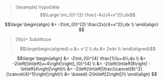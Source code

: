 > [!example] Vypočtěte
> $$\Large \int_{0}^{2} \frac{-4x}{4+x^2}\;dx$$

$$\large
\begin{align}
	&= -2\int_{0}^{2} \frac{2x}{4+x^2}\;dx \\
\end{align}
$$

> [!tip]+ Substituce
>
>$$\large\begin{aligned}
u &= x^2 \\
du &= 2xdx \\
>\end{aligned}$$

$$\large
\begin{align}
	&= -2\int_{0}^{4} \frac{1}{u+4}\;du \\
	&= -2\left[\ln\left|u+4\right|\right]_{0}^{4} \\
	&= -2\left(\ln\left|8\right| - \ln\left|4\right|\right)\\
	&= -2\left(\ln\left|\frac{\cancel{8}^2}{\cancel{4}^1}\right|\right)\\
	&= \boxed{-2\ln\left|2\right|}\\
\end{align}
$$